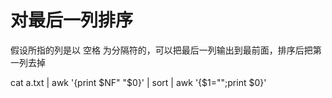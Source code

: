 # 对最后一列排序
假设所指的列是以 空格 为分隔符的，可以把最后一列输出到最前面，排序后把第一列去掉

cat a.txt | awk '{print $NF" "$0}' | sort | awk '{$1="";print $0}'